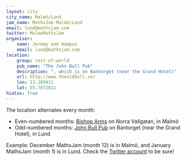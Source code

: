 ```yaml
---
layout: city                                           
city_name: Malmö/Lund
jam_name: MathsJam Malmö/Lund
email: lund@mathsjam.com
twitter: MalmoMathsJam
organiser:
    name: Jeremy and Hampus
    email: lund@mathsjam.com
location:
    group: rest-of-world
    pub_name: "The John Bull Pub"
    description: ", which is on Bantorget (near the Grand Hotel)"
    url: http://www.theoldbull.se/
    lon: 13.189011
    lat: 55.7072811
hiatus: True
---
```


The location alternates every month:

* Even-numbered months: [Bishop Arms](http://www.bishopsarms.com/Malmo___Savoy) on Norra Vallgatan, in Malmö
* Odd-numbered months: [John Bull Pub](http://www.theoldbull.se/) on Bantorget (near the Grand Hotel), in Lund

Example: December MathsJam (month 12) is in Malmö, and January MathsJam (month 1) is in Lund. Check the [Twitter account](https://twitter.com/MalmoMathsJam) to be sure!
